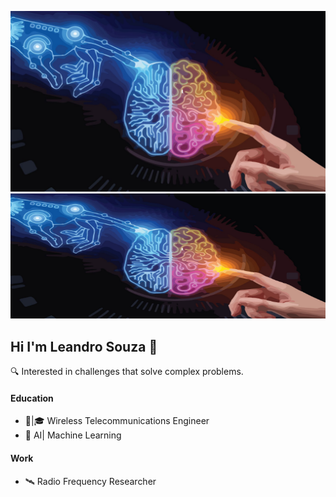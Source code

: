 ![Descrição da Imagem](1655504031224.png)
<img src="1655504031224.png" alt="Texto Alternativo" width="800" height="200">
## Hi I'm Leandro Souza 👋


🔍 Interested in challenges that solve complex problems.

#### Education
* 📡|🎓 Wireless Telecommunications Engineer
* 🤖    AI| Machine Learning

#### Work
* 🛰️    Radio Frequency Researcher
